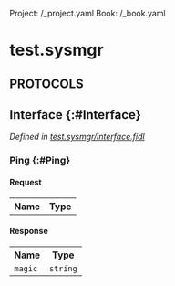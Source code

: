 Project: /_project.yaml
Book: /_book.yaml

# test.sysmgr


## **PROTOCOLS**

## Interface {:#Interface}
*Defined in [test.sysmgr/interface.fidl](https://fuchsia.googlesource.com/fuchsia/+/master/garnet/bin/sysmgr/integration_tests/interface.fidl#8)*


### Ping {:#Ping}


#### Request
<table>
    <tr><th>Name</th><th>Type</th></tr>
    </table>


#### Response
<table>
    <tr><th>Name</th><th>Type</th></tr>
    <tr>
            <td><code>magic</code></td>
            <td>
                <code>string</code>
            </td>
        </tr></table>















